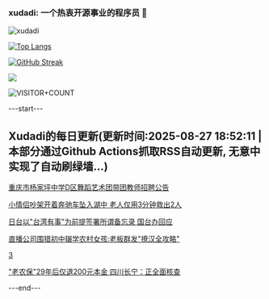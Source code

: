 ### xudadi: 一个热衷开源事业的程序员 👋

![xudadi](https://github-readme-stats-git-masterorgs-github-readme-stats-team.vercel.app/api?username=xudadi)

[![Top Langs](https://github-readme-stats.vercel.app/api/top-langs/?username=xudadi)](https://github.com/anuraghazra/github-readme-stats)

[![GitHub Streak](https://streak-stats.demolab.com?user=xudadi&locale=zh_Hans)](https://git.io/streak-stats)

![](https://raw.githubusercontent.com/xudadi/xudadi/main/assets/github-contribution-grid-snake.svg)

![VISITOR+COUNT](https://komarev.com/ghpvc/?username=xudadi&label=VISITOR+COUNT)


---start---

## Xudadi的每日更新(更新时间:2025-08-27 18:52:11 | 本部分通过Github Actions抓取RSS自动更新, 无意中实现了自动刷绿墙...)

[重庆市杨家坪中学D区舞蹈艺术团带团教师招聘公告](https://www.gongkaoleida.com/article/2589649)

[小情侣吵架开着奔驰车坠入湖中 老人仅用3分钟救出2人](https://m.163.com/news/article/K7TD8AQA0514R9OJ.html)

[日台以"台湾有事"为前提签署所谓备忘录 国台办回应](https://m.163.com/news/article/K7VFSPVV0514R9OJ.html)

[直播公司围猎初中辍学农村女孩:老板群发"撩汉全攻略"](https://m.163.com/news/article/K7V8RU6F0512D3VJ.html)

[3](https://m.163.com/touch/news/sub/domestic)

["老农保"29年后仅退200元本金 四川长宁：正全面核查](https://m.163.com/news/article/K7VGTUN80514R9P4.html)

---end---
